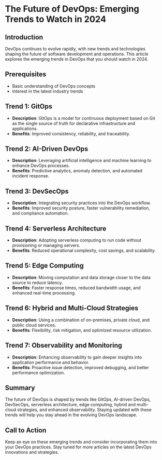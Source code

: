 # The Future of DevOps: Emerging Trends to Watch in 2024

## Introduction

DevOps continues to evolve rapidly, with new trends and technologies shaping the future of software development and operations. This article explores the emerging trends in DevOps that you should watch in 2024.

## Prerequisites

- Basic understanding of DevOps concepts
- Interest in the latest industry trends

## Trend 1: GitOps

- **Description**: GitOps is a model for continuous deployment based on Git as the single source of truth for declarative infrastructure and applications.
- **Benefits**: Improved consistency, reliability, and traceability.

## Trend 2: AI-Driven DevOps

- **Description**: Leveraging artificial intelligence and machine learning to enhance DevOps processes.
- **Benefits**: Predictive analytics, anomaly detection, and automated incident response.

## Trend 3: DevSecOps

- **Description**: Integrating security practices into the DevOps workflow.
- **Benefits**: Improved security posture, faster vulnerability remediation, and compliance automation.

## Trend 4: Serverless Architecture

- **Description**: Adopting serverless computing to run code without provisioning or managing servers.
- **Benefits**: Reduced operational complexity, cost savings, and scalability.

## Trend 5: Edge Computing

- **Description**: Moving computation and data storage closer to the data source to reduce latency.
- **Benefits**: Faster response times, reduced bandwidth usage, and enhanced real-time processing.

## Trend 6: Hybrid and Multi-Cloud Strategies

- **Description**: Using a combination of on-premises, private cloud, and public cloud services.
- **Benefits**: Flexibility, risk mitigation, and optimized resource utilization.

## Trend 7: Observability and Monitoring

- **Description**: Enhancing observability to gain deeper insights into application performance and behavior.
- **Benefits**: Proactive issue detection, improved debugging, and better performance optimization.

## Summary

The future of DevOps is shaped by trends like GitOps, AI-driven DevOps, DevSecOps, serverless architecture, edge computing, hybrid and multi-cloud strategies, and enhanced observability. Staying updated with these trends will help you stay ahead in the evolving DevOps landscape.

## Call to Action

Keep an eye on these emerging trends and consider incorporating them into your DevOps practices. Stay tuned for more articles on the latest DevOps innovations and strategies.
